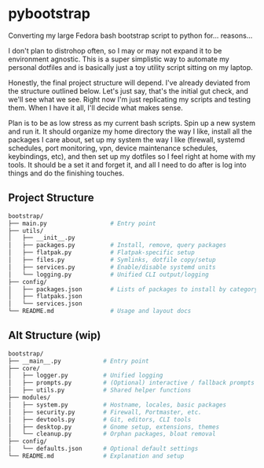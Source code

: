 # pybootstrap

Converting my large Fedora bash bootstrap script to python for... reasons...

I don't plan to distrohop often, so I may or may not expand it to be
environment agnostic. This is a super simplistic way to automate my
personal dotfiles and is basically just a toy utility script sitting on my laptop.

Honestly, the final project structure will depend. I've already deviated from
the structure outlined below. Let's just say, that's the initial gut check, and
we'll see what we see. Right now I'm just replicating my scripts and testing them.
When I have it all, I'll decide what makes sense.

Plan is to be as low stress as my current bash scripts. Spin up a new system and
run it. It should organize my home directory the way I like, install all the
packages I care about, set up my system the way I like (firewall, systemd schedules,
port monitoring, vpn, device maintenance schedules, keybindings, etc), and then
set up my dotfiles so I feel right at home with my tools. It should be a set it
and forget it, and all I need to do after is log into things and do the finishing
touches.

## Project Structure

```bash
bootstrap/
├── main.py                  # Entry point
├── utils/
│   ├── __init__.py
│   ├── packages.py          # Install, remove, query packages
│   ├── flatpak.py           # Flatpak-specific setup
│   ├── files.py             # Symlinks, dotfile copy/setup
│   ├── services.py          # Enable/disable systemd units
│   └── logging.py           # Unified CLI output/logging
├── config/
│   ├── packages.json        # Lists of packages to install by category
│   ├── flatpaks.json
│   └── services.json
└── README.md                # Usage and layout docs
```

## Alt Structure (wip)

```bash
bootstrap/
├── __main__.py            # Entry point
├── core/
│   ├── logger.py          # Unified logging
│   ├── prompts.py         # (Optional) interactive / fallback prompts
│   ├── utils.py           # Shared helper functions
├── modules/
│   ├── system.py          # Hostname, locales, basic packages
│   ├── security.py        # Firewall, Portmaster, etc.
│   ├── devtools.py        # Git, editors, CLI tools
│   ├── desktop.py         # Gnome setup, extensions, themes
│   └── cleanup.py         # Orphan packages, bloat removal
├── config/
│   └── defaults.json      # Optional default settings
└── README.md              # Explanation and setup

```
